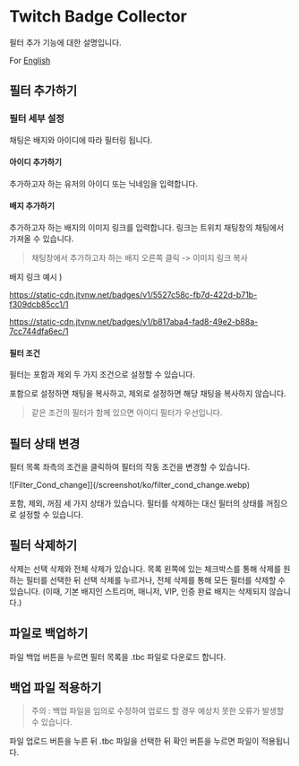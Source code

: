 # Twitch Badge Collector

필터 추가 기능에 대한 설명입니다.

For [English](https://tbc.bluewarn.dev/F_README_en.html)

## 필터 추가하기

### 필터 세부 설정

채팅은 배지와 아이디에 따라 필터링 됩니다.

#### 아이디 추가하기

추가하고자 하는 유저의 아이디 또는 닉네임을 입력합니다.

#### 배지 추가하기

추가하고자 하는 배지의 이미지 링크를 입력합니다.
링크는 트위치 채팅창의 채팅에서 가져올 수 있습니다.

> 채팅창에서 추가하고자 하는 배지 오른쪽 클릭 -> 이미지 링크 복사

배지 링크 예시 )

https://static-cdn.jtvnw.net/badges/v1/5527c58c-fb7d-422d-b71b-f309dcb85cc1/1

https://static-cdn.jtvnw.net/badges/v1/b817aba4-fad8-49e2-b88a-7cc744dfa6ec/1


#### 필터 조건

필터는 포함과 제외 두 가지 조건으로 설정할 수 있습니다.

포함으로 설정하면 채팅을 복사하고, 제외로 설정하면 해당 채팅을 복사하지 않습니다.

> 같은 조건의 필터가 함께 있으면 아이디 필터가 우선입니다.

## 필터 상태 변경

필터 목록 좌측의 조건을 클릭하여 필터의 작동 조건을 변경할 수 있습니다.

![Filter_Cond_change]](/screenshot/ko/filter_cond_change.webp)

포함, 제외, 꺼짐 세 가지 상태가 있습니다. 필터를 삭제하는 대신 필터의 상태를 꺼짐으로 설정할 수 있습니다.

## 필터 삭제하기

삭제는 선택 삭제와 전체 삭제가 있습니다. 목록 왼쪽에 있는 체크박스를 통해 삭제를 원하는 필터를 선택한 뒤 선택 삭제를 누르거나, 전체 삭제를 통해 모든 필터를 삭제할 수 있습니다. (이때, 기본 배지인 스트리머, 매니저, VIP, 인증 완료 배지는 삭제되지 않습니다.)

## 파일로 백업하기

파일 백업 버튼을 누르면 필터 목록을 .tbc 파일로 다운로드 합니다.

## 백업 파일 적용하기

> 주의 : 백업 파일을 임의로 수정하여 업로드 할 경우 예상치 못한 오류가 발생할 수 있습니다.

파일 업로드 버튼을 누른 뒤 .tbc 파일을 선택한 뒤 확인 버튼을 누르면 파일이 적용됩니다.